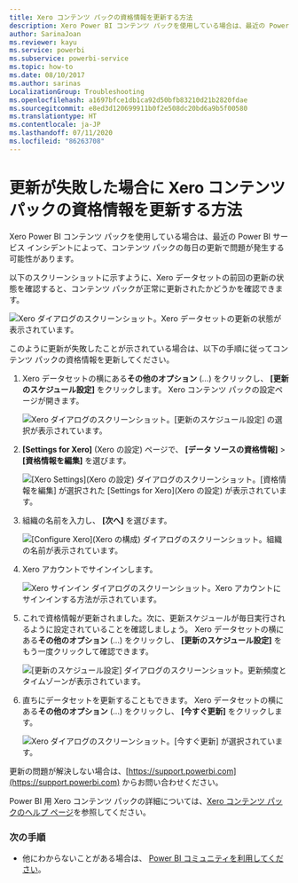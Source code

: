 ```yaml
---
title: Xero コンテンツ パックの資格情報を更新する方法
description: Xero Power BI コンテンツ パックを使用している場合は、最近の Power BI サービス インシデントによって、コンテンツ パックの毎日の更新で問題が発生する可能性があります。
author: SarinaJoan
ms.reviewer: kayu
ms.service: powerbi
ms.subservice: powerbi-service
ms.topic: how-to
ms.date: 08/10/2017
ms.author: sarinas
LocalizationGroup: Troubleshooting
ms.openlocfilehash: a1697bfce1db1ca92d50bfb83210d21b2820fdae
ms.sourcegitcommit: e8ed3d120699911b0f2e508dc20bd6a9b5f00580
ms.translationtype: HT
ms.contentlocale: ja-JP
ms.lasthandoff: 07/11/2020
ms.locfileid: "86263708"
---
```

# <a name="how-to-refresh-your-xero-content-pack-credentials-if-refresh-failed"></a>更新が失敗した場合に Xero コンテンツ パックの資格情報を更新する方法
Xero Power BI コンテンツ パックを使用している場合は、最近の Power BI サービス インシデントによって、コンテンツ パックの毎日の更新で問題が発生する可能性があります。

以下のスクリーンショットに示すように、Xero データセットの前回の更新の状態を確認すると、コンテンツ パックが正常に更新されたかどうかを確認できます。

![Xero ダイアログのスクリーンショット。Xero データセットの更新の状態が表示されています。](media/service-refresh-xero-credentials/powerbi-xero-refresh-failed.png)

このように更新が失敗したことが示されている場合は、以下の手順に従ってコンテンツ パックの資格情報を更新してください。

1. Xero データセットの横にある**その他のオプション** (...) をクリックし、 **[更新のスケジュール設定]** をクリックします。 Xero コンテンツ パックの設定ページが開きます。
   
    ![Xero ダイアログのスクリーンショット。[更新のスケジュール設定] の選択が表示されています。](media/service-refresh-xero-credentials/powerbi-xero-schedule-refresh.png)
2. **[Settings for Xero]** (Xero の設定) ページで、 **[データ ソースの資格情報]**  >  **[資格情報を編集]** を選びます。
   
    ![[Xero Settings]\(Xero の設定\) ダイアログのスクリーンショット。[資格情報を編集] が選択された [Settings for Xero]\(Xero の設定\) が表示されています。](media/service-refresh-xero-credentials/powerbi-xero-settings-page.png)
3. 組織の名前を入力し、 **[次へ]** を選びます。
   
    ![[Configure Xero]\(Xero の構成\) ダイアログのスクリーンショット。組織の名前が表示されています。](media/service-refresh-xero-credentials/powerbi-xero-configure.png)
4. Xero アカウントでサインインします。
   
    ![Xero サインイン ダイアログのスクリーンショット。Xero アカウントにサインインする方法が示されています。](media/service-refresh-xero-credentials/powerbi-xero-welcome.png)
5. これで資格情報が更新されました。次に、更新スケジュールが毎日実行されるように設定されていることを確認しましょう。 Xero データセットの横にある**その他のオプション** (...) をクリックし、 **[更新のスケジュール設定]** をもう一度クリックして確認できます。
   
    ![[更新のスケジュール設定] ダイアログのスクリーンショット。更新頻度とタイムゾーンが表示されています。](media/service-refresh-xero-credentials/powerbi-xero-refresh-schedule.png)
6. 直ちにデータセットを更新することもできます。 Xero データセットの横にある**その他のオプション** (...) をクリックし、 **[今すぐ更新]** をクリックします。
   
    ![Xero ダイアログのスクリーンショット。[今すぐ更新] が選択されています。](media/service-refresh-xero-credentials/powerbi-xero-refresh-now.png)

更新の問題が解決しない場合は、[https://support.powerbi.com](https://support.powerbi.com) からお問い合わせください。 

Power BI 用 Xero コンテンツ パックの詳細については、[Xero コンテンツ パックのヘルプ ページ](service-connect-to-xero.md)を参照してください。

### <a name="next-steps"></a>次の手順
* 他にわからないことがある場合は、 [Power BI コミュニティを利用してください](https://community.powerbi.com/)。

